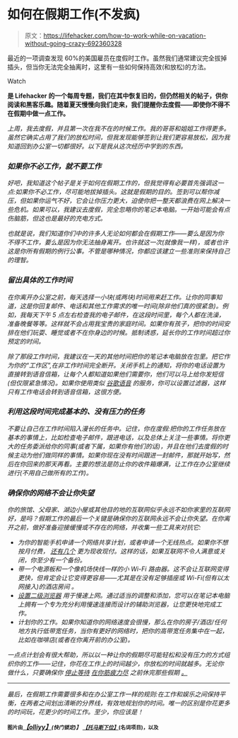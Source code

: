 # 如何在假期工作(不发疯)

> 原文：<https://lifehacker.com/how-to-work-while-on-vacation-without-going-crazy-692360328>

最近的一项调查发现 60%的美国雇员在度假时工作。虽然我们通常建议完全拔掉插头，但当你无法完全抽离时，这里有一些如何保持高效(和放松)的方法。

Watch

[](http://lifehacker.com/tag/blast-from-the-past)**是 Lifehacker 的一个每周专题，我们在其中恢复旧的，但仍然相关的帖子，供你阅读和黑客乐趣。随着夏天慢慢向我们走来，我们提醒你去度假——即使你不得不在假期中做一点工作。**

*上周，我去度假，并且第一次在我不在的时候工作。我的哥哥和姐姐工作得更多。虽然它确实占用了我们的放松时间，但我发现能够签到让我们更容易放松，因为我知道回到办公室一切都很好。以下是我从这次经历中学到的东西。*

### *如果你不必工作，就不要工作*

*好吧，我知道这个帖子是关于如何在假期工作的，但我觉得有必要首先强调这一点:如果你不必工作，尽可能地拔掉插头。这就是假期的目的。签到可以帮你减压，但如果你运气不好，它会让你压力更大，迫使你把一整天都浪费在网上解决一些危机。如果可以，我建议去度假，完全忽略你的笔记本电脑。一开始可能会有点伤脑筋，但这也是最好的充电方式。*

*也就是说，我们知道你们中的许多人无论如何都会在假期工作——要么是因为你不得不工作，要么是因为你无法抽身离开。也许就这一次(就像我一样)，或者也许这是你所有假期的例行公事。不管是哪种情况，你都应该建立一些准则来保持自己的理智。*

### *留出具体的工作时间*

*在你离开办公室之前，每天选择一小块(或两块)时间用来赶工作。让你的同事知道，这是你回复邮件、电话和其他工作需求的唯一时间(除非他们真的很紧急)。例如，我每天下午 5 点左右检查我的电子邮件，在这段时间里，每个人都在洗澡，准备晚餐等等。这样就不会占用我宝贵的家庭时间。如果你有孩子，把你的时间安排在他们玩耍、睡觉或者不在你身边的时候。抵制诱惑，延长你的工作时间超过你预定的时间。*

*除了那段工作时间，我建议在一天的其他时间把你的笔记本电脑放在包里。把它作为你的“工作区”,在非工作时间完全断开。关闭手机上的通知，将你的电话设置为直接转到语音信箱，让每个人都知道如果他们需要你，他们可以马上给你发短信(但仅限紧急情况)。如果你使用类似 [谷歌语音](http://voice.google.com) 的服务，你可以设置过滤器，这样只有工作电话会转到语音信箱，这很方便。*

### *利用这段时间完成基本的、没有压力的任务*

*不要让自己在工作时间陷入漫长的任务中。记住，你在度假:把你的工作任务放在基本的事情上，比如检查电子邮件，跟进电话，以及总体上关注一些事情。将你更大的任务委派给你的同事(或者下属，如果你有他们的话)，并且在他们去度假的时候主动为他们做同样的事情。如果你现在没有时间跟进一封邮件，那就开始写，然后在你回来的那天再看。主要的想法是防止你的收件箱爆满，让工作在办公室继续进行(不用自己做所有的工作)。*

### *确保你的网络不会让你失望*

*你的旅馆、父母家、湖边小屋或其他目的地的互联网似乎永远不如你家里的互联网好，是吗？假期工作的最后一个关键是确保你的互联网永远不会让你失望。在你离开之前，做好准备迎接缓慢或不存在的网络，并收集一些工具来对抗它:*

*   *为你的智能手机申请一个网络共享计划，或者申请一个无线热点。如果你不想按月付费， [还有几个](http://lifehacker.com/how-to-choose-the-fastest-cheapest-and-most-reliable-5974761) 更为现收现付。这样的话，如果互联网不令人满意或关闭，你至少有一个备份。*
*   *带一个电源板和一个像机场快线一样的小 Wi-Fi 路由器。这不会让互联网变得更快，但肯定会让它变得更容易——尤其是在没有足够插座或 Wi-Fi(但有以太网接入)的酒店房间 。*
*   *[设置二级浏览器](http://lifehacker.com/how-and-why-to-set-up-a-secondary-browser-optimized-f-5791586) 用于慢速上网。通过适当的调整和添加，您可以在笔记本电脑上拥有一个专为充分利用慢速连接而设计的辅助浏览器，让您更快地完成工作。*
*   *计划你的工作。如果你知道你的网络速度会很慢，那么在你的房子/酒店/任何地方执行低带宽任务，当你有更好的网络时，把你的高带宽任务集中在一起，比如在咖啡店(或者在你离开前的办公室)。*

*一点点计划会有很大帮助，所以以一种让你的假期尽可能轻松和没有压力的方式组织你的工作——记住，你花在工作上的时间越少，你放松的时间就越多。无论你做什么，只要确保你 [停止等待](https://lifehacker.com/stop-waiting-for-a-good-time-to-take-vacation-and-jus-513992056) [在你筋疲力尽](http://gawker.com/reminder-take-your-vacation-days-idiots-1624370255) 之前休完那些假期 [。](http://lifehacker.com/burnout-is-real-how-to-identify-and-address-your-burno-5884439)*

* * *

*最后，在假期工作需要很多和在办公室工作一样的规则:在工作和娱乐之间保持平衡，在两者之间划出清晰的分界线，有效地规划你的时间。唯一的区别是你花更多的时间玩，花更少的时间工作。至少，你应该是！*

**<small>图片由</small>*[*【olliyy】*](http://www.shutterstock.com/pic-27788839/stock-photo-laptop-on-the-beach.html)<small>(快门锁定)】</small> [*<small>【托马斯下位】</small>*](http://thenounproject.com/noun/wireless/#icon-No6138)*<small>(名词项目)，以及</small>**